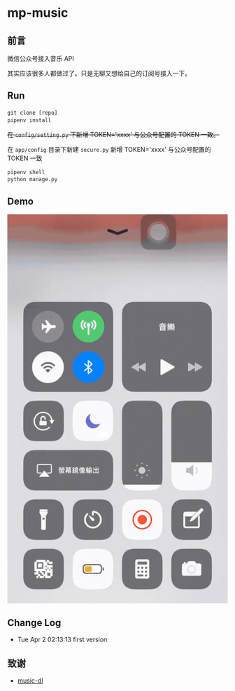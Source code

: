 # mp-music

## 前言

微信公众号接入音乐 API

其实应该很多人都做过了。只是无聊又想给自己的订阅号接入一下。

## Run

```python
git clone [repo]
pipenv install
```

~~在 `config/setting.py` 下新增 TOKEN='xxxx' 与公众号配置的 TOKEN 一致。~~

在 `app/config` 目录下新建 `secure.py`  新增 TOKEN='xxxx' 与公众号配置的 TOKEN 一致

```sh
pipenv shell
python manage.py
```

## Demo

![music](./assets/music.gif)

## Change Log

- Tue Apr  2 02:13:13 first version

## 致谢

- [music-dl](https://github.com/0xHJK/music-dl)

